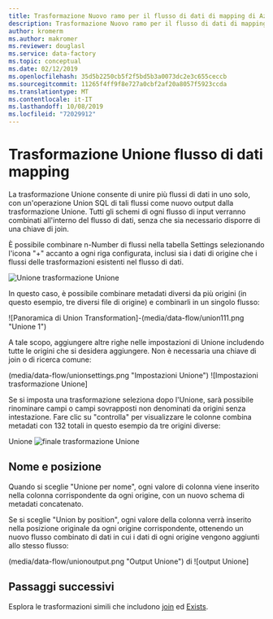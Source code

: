```yaml
---
title: Trasformazione Nuovo ramo per il flusso di dati di mapping di Azure Data Factory
description: Trasformazione Nuovo ramo per il flusso di dati di mapping di Azure Data Factory
author: kromerm
ms.author: makromer
ms.reviewer: douglasl
ms.service: data-factory
ms.topic: conceptual
ms.date: 02/12/2019
ms.openlocfilehash: 35d5b2250cb5f2f5bd5b3a0073dc2e3c655ceccb
ms.sourcegitcommit: 11265f4ff9f8e727a0cbf2af20a8057f5923ccda
ms.translationtype: MT
ms.contentlocale: it-IT
ms.lasthandoff: 10/08/2019
ms.locfileid: "72029912"
---
```

# <a name="mapping-data-flow-union-transformation"></a>Trasformazione Unione flusso di dati mapping



La trasformazione Unione consente di unire più flussi di dati in uno solo, con un'operazione Union SQL di tali flussi come nuovo output dalla trasformazione Unione. Tutti gli schemi di ogni flusso di input verranno combinati all'interno del flusso di dati, senza che sia necessario disporre di una chiave di join.

È possibile combinare n-Number di flussi nella tabella Settings selezionando l'icona "+" accanto a ogni riga configurata, inclusi sia i dati di origine che i flussi delle trasformazioni esistenti nel flusso di dati.

![](media/data-flow/union.png "Unione") trasformazione Unione

In questo caso, è possibile combinare metadati diversi da più origini (in questo esempio, tre diversi file di origine) e combinarli in un singolo flusso:

![Panoramica di Union Transformation]-(media/data-flow/union111.png "Unione 1")

A tale scopo, aggiungere altre righe nelle impostazioni di Unione includendo tutte le origini che si desidera aggiungere. Non è necessaria una chiave di join o di ricerca comune:

(media/data-flow/unionsettings.png "Impostazioni Unione") ![Impostazioni trasformazione Unione]

Se si imposta una trasformazione seleziona dopo l'Unione, sarà possibile rinominare campi o campi sovrapposti non denominati da origini senza intestazione. Fare clic su "controlla" per visualizzare le colonne combina metadati con 132 totali in questo esempio da tre origini diverse:

Unione ![finale trasformazione Unione](media/data-flow/union333.png "3")

## <a name="name-and-position"></a>Nome e posizione

Quando si sceglie "Unione per nome", ogni valore di colonna viene inserito nella colonna corrispondente da ogni origine, con un nuovo schema di metadati concatenato.

Se si sceglie "Union by position", ogni valore della colonna verrà inserito nella posizione originale da ogni origine corrispondente, ottenendo un nuovo flusso combinato di dati in cui i dati di ogni origine vengono aggiunti allo stesso flusso:

(media/data-flow/unionoutput.png "Output Unione") di ![output Unione]

## <a name="next-steps"></a>Passaggi successivi

Esplora le trasformazioni simili che includono [join](data-flow-join.md) ed [Exists](data-flow-exists.md).
